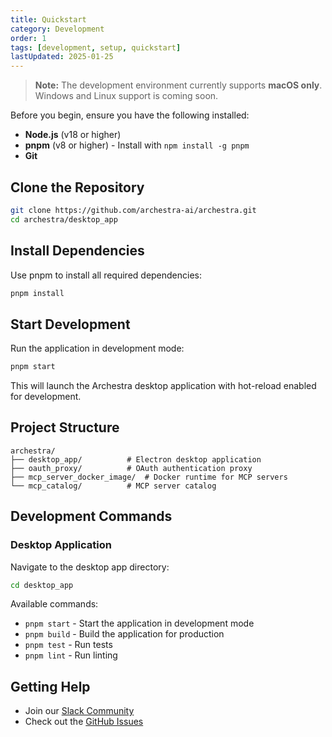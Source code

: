 ```yaml
---
title: Quickstart
category: Development
order: 1
tags: [development, setup, quickstart]
lastUpdated: 2025-01-25
---
```


> **Note:** The development environment currently supports **macOS only**. Windows and Linux support is coming soon.

Before you begin, ensure you have the following installed:

- **Node.js** (v18 or higher)
- **pnpm** (v8 or higher) - Install with `npm install -g pnpm`
- **Git**

## Clone the Repository

```bash
git clone https://github.com/archestra-ai/archestra.git
cd archestra/desktop_app
```

## Install Dependencies

Use pnpm to install all required dependencies:

```bash
pnpm install
```

## Start Development

Run the application in development mode:

```bash
pnpm start
```

This will launch the Archestra desktop application with hot-reload enabled for development.

## Project Structure

```
archestra/
├── desktop_app/          # Electron desktop application
├── oauth_proxy/          # OAuth authentication proxy
├── mcp_server_docker_image/  # Docker runtime for MCP servers
└── mcp_catalog/          # MCP server catalog
```

## Development Commands

### Desktop Application

Navigate to the desktop app directory:

```bash
cd desktop_app
```

Available commands:

- `pnpm start` - Start the application in development mode
- `pnpm build` - Build the application for production
- `pnpm test` - Run tests
- `pnpm lint` - Run linting

## Getting Help

- Join our [Slack Community](https://join.slack.com/t/archestracommunity/shared_invite/zt-39yk4skox-zBF1NoJ9u4t59OU8XxQChg)
- Check out the [GitHub Issues](https://github.com/archestra-ai/archestra/issues)
